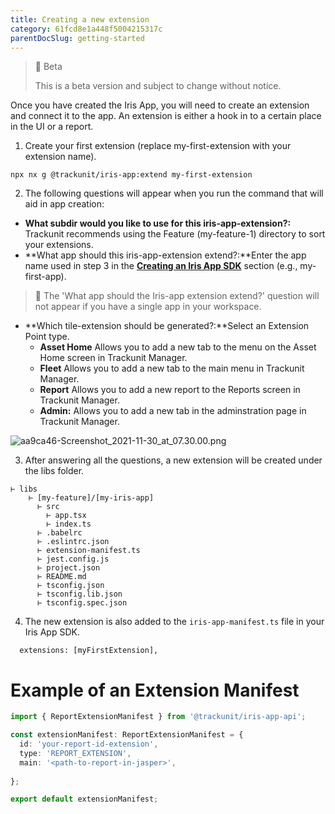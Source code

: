 ```yaml
---
title: Creating a new extension
category: 61fcd8e1a448f5004215317c
parentDocSlug: getting-started
---
```


> 🚧 Beta
> 
> This is a beta version and subject to change without notice.

Once you have created the Iris App, you will need to create an extension and connect it to the app. An extension is either a hook in to a certain place in the UI or a report.

1. Create your first extension (replace my-first-extension with your extension name).

```
npx nx g @trackunit/iris-app:extend my-first-extension
```



2. The following questions will appear when you run the command that will aid in app creation:

- **What subdir would you like to use for this iris-app-extension?:** Trackunit recommends using the Feature (my-feature-1) directory to sort your extensions.
- **What app should this iris-app-extension extend?:**Enter the app name used in step 3 in the **[Creating an Iris App SDK](#)** section (e.g., my-first-app).  

> 📌 The 'What app should the Iris-app extension extend?' question will not appear if you have a single app in your workspace.

- **Which tile-extension should be generated?:**Select an Extension Point type.
  - **Asset Home** Allows you to add a new tab to the menu on the Asset Home screen in Trackunit Manager.
  - **Fleet** Allows you to add a new tab to the main menu in Trackunit Manager.
  - **Report** Allows you to add a new report to the Reports screen in Trackunit Manager.
  - **Admin:** Allows you to add a new tab in the adminstration page in Trackunit Manager.

![](https://files.readme.io/dfc4901-aa9ca46-Screenshot_2021-11-30_at_07.30.00.png "aa9ca46-Screenshot_2021-11-30_at_07.30.00.png")

3. After answering all the questions, a new extension will be created under the libs folder. 

```text
⊢ libs
	⊢ [my-feature]/[my-iris-app]
      ⊢ src
        ⊢ app.tsx
        ⊢ index.ts
      ⊢ .babelrc
      ⊢ .eslintrc.json
      ⊢ extension-manifest.ts
      ⊢ jest.config.js
      ⊢ project.json
      ⊢ README.md
      ⊢ tsconfig.json
      ⊢ tsconfig.lib.json
      ⊢ tsconfig.spec.json
```



4. The new extension is also added to the `iris-app-manifest.ts` file in your Iris App SDK.

```
  extensions: [myFirstExtension],
```



# Example of an Extension Manifest

```ts
import { ReportExtensionManifest } from '@trackunit/iris-app-api';

const extensionManifest: ReportExtensionManifest = {
  id: 'your-report-id-extension',
  type: 'REPORT_EXTENSION',
  main: '<path-to-report-in-jasper>',
  
};

export default extensionManifest;

```
